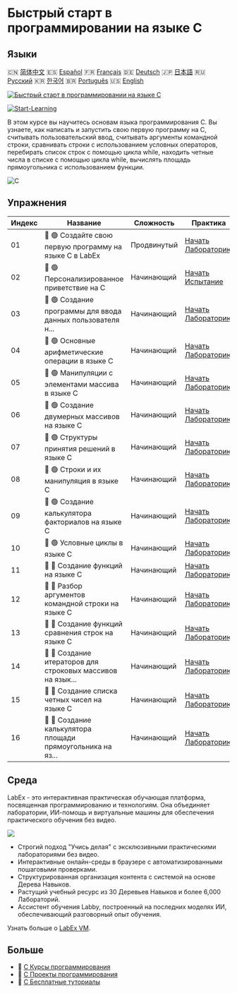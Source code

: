 # Быстрый старт в программировании на языке C

## Языки

🇨🇳 [简体中文](README_zh.md) 🇪🇸 [Español](README_es.md) 🇫🇷 [Français](README_fr.md) 🇩🇪 [Deutsch](README_de.md) 🇯🇵 [日本語](README_ja.md) 🇷🇺 [Русский](README_ru.md) 🇰🇷 [한국어](README_ko.md) 🇧🇷 [Português](README_pt.md) 🇺🇸 [English](README.md) 

[![Быстрый старт в программировании на языке C](https://cover-creator.labex.io/quick-start-with-c.png?lang=ru)](https://labex.io/ru/courses/quick-start-with-c)

[![Start-Learning](https://img.shields.io/badge/Start-Learning-whitesmoke?style=for-the-badge)](https://labex.io/ru/courses/quick-start-with-c)

В этом курсе вы научитесь основам языка программирования C. Вы узнаете, как написать и запустить свою первую программу на C, считывать пользовательский ввод, считывать аргументы командной строки, сравнивать строки с использованием условных операторов, перебирать список строк с помощью цикла while, находить четные числа в списке с помощью цикла while, вычислять площадь прямоугольника с использованием функции.

![C](https://img.shields.io/badge/C-whitesmoke?style=for-the-badge&logo=c)


## Упражнения

|   Индекс | Название                                                    | Сложность   | Практика                                                                                                                        |
|----------|-------------------------------------------------------------|-------------|---------------------------------------------------------------------------------------------------------------------------------|
|       01 | 📖 🟢 Создайте свою первую программу на языке C в LabEx     | Продвинутый | <a target='_blank' href='https://labex.io/ru/tutorials/c-create-your-first-c-program-in-labex-438241'>Начать Лабораторию</a>    |
|       02 | 🎯 🟢 Персонализированное приветствие на C                  | Начинающий  | <a target='_blank' href='https://labex.io/ru/tutorials/c-personalized-c-greeting-391828'>Начать Испытание</a>                   |
|       03 | 📖 🟢 Создание программы для ввода данных пользователя н... | Начинающий  | <a target='_blank' href='https://labex.io/ru/tutorials/c-create-user-input-program-in-c-438242'>Начать Лабораторию</a>          |
|       04 | 📖 🟢 Основные арифметические операции в языке C            | Начинающий  | <a target='_blank' href='https://labex.io/ru/tutorials/c-basic-arithmetic-operations-in-c-438262'>Начать Лабораторию</a>        |
|       05 | 📖 🟢 Манипуляции с элементами массива в языке C            | Начинающий  | <a target='_blank' href='https://labex.io/ru/tutorials/c-manipulate-array-elements-in-c-438261'>Начать Лабораторию</a>          |
|       06 | 📖 🟢 Создание двумерных массивов на языке C                | Начинающий  | <a target='_blank' href='https://labex.io/ru/tutorials/c-create-two-dimensional-arrays-in-c-438259'>Начать Лабораторию</a>      |
|       07 | 📖 🟢 Структуры принятия решений в языке C                  | Начинающий  | <a target='_blank' href='https://labex.io/ru/tutorials/c-decision-making-structures-in-c-438255'>Начать Лабораторию</a>         |
|       08 | 📖 🟢 Строки и их манипуляция в языке C                     | Начинающий  | <a target='_blank' href='https://labex.io/ru/tutorials/c-strings-and-manipulate-them-in-c-438258'>Начать Лабораторию</a>        |
|       09 | 📖 🟢 Создание калькулятора факториалов на языке C          | Начинающий  | <a target='_blank' href='https://labex.io/ru/tutorials/c-create-factorial-calculator-in-c-438256'>Начать Лабораторию</a>        |
|       10 | 📖 🟢 Условные циклы в языке C                              | Начинающий  | <a target='_blank' href='https://labex.io/ru/tutorials/c-conditional-loops-in-c-438260'>Начать Лабораторию</a>                  |
|       11 | 📖 🔵 Создание функций на языке C                           | Начинающий  | <a target='_blank' href='https://labex.io/ru/tutorials/c-create-functions-in-c-438257'>Начать Лабораторию</a>                   |
|       12 | 📖 🔵 Разбор аргументов командной строки на языке C         | Начинающий  | <a target='_blank' href='https://labex.io/ru/tutorials/c-parse-command-line-arguments-in-c-438243'>Начать Лабораторию</a>       |
|       13 | 📖 🔵 Создание функций сравнения строк на языке C           | Начинающий  | <a target='_blank' href='https://labex.io/ru/tutorials/c-create-string-comparison-functions-in-c-438244'>Начать Лабораторию</a> |
|       14 | 📖 🔵 Создание итераторов для строковых массивов на язык... | Начинающий  | <a target='_blank' href='https://labex.io/ru/tutorials/c-create-string-array-iterators-in-c-438245'>Начать Лабораторию</a>      |
|       15 | 📖 🔵 Создание списка четных чисел на языке C               | Начинающий  | <a target='_blank' href='https://labex.io/ru/tutorials/c-create-even-numbers-list-in-c-438246'>Начать Лабораторию</a>           |
|       16 | 📖 🔵 Создание калькулятора площади прямоугольника на яз... | Начинающий  | <a target='_blank' href='https://labex.io/ru/tutorials/c-create-a-rectangle-area-calculator-in-c-438247'>Начать Лабораторию</a> |

## Среда

LabEx - это интерактивная практическая обучающая платформа, посвященная программированию и технологиям. Она объединяет лаборатории, ИИ-помощь и виртуальные машины для обеспечения практического обучения без видео.

![](https://tutorial-screenshot.getvm.io/images/vm-1725247253.png)

- Строгий подход "Учись делая" с эксклюзивными практическими лабораториями без видео.
- Интерактивные онлайн-среды в браузере с автоматизированными пошаговыми проверками.
- Структурированная организация контента с системой на основе Дерева Навыков.
- Растущий учебный ресурс из 30 Деревьев Навыков и более 6,000 Лабораторий.
- Ассистент обучения Labby, построенный на последних моделях ИИ, обеспечивающий разговорный опыт обучения.

Узнать больше о [LabEx VM](https://support.labex.io/using-labex/virtual-machine).

## Больше

- 🔗 [C Курсы программирования](https://github.com/labex-labs/awesome-programming-courses)
- 🔗 [C Проекты программирования](https://github.com/labex-labs/awesome-programming-projects)
- 🔗 [C Бесплатные туториалы](https://github.com/labex-labs/c-free-tutorials)

